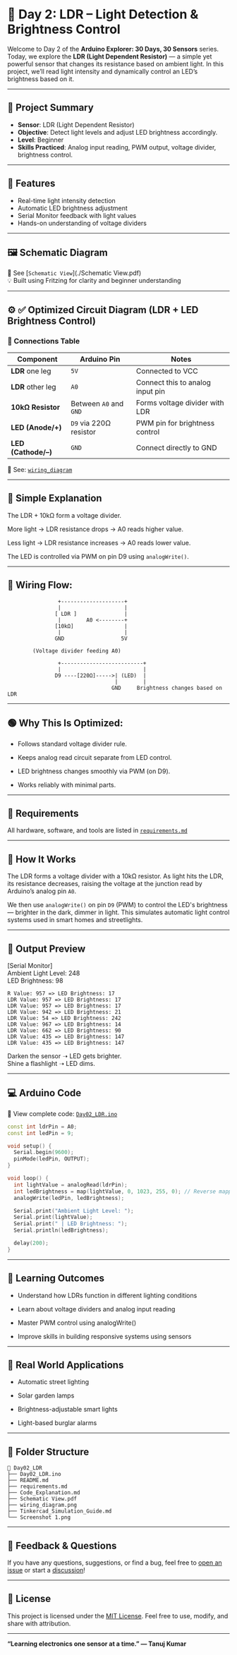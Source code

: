 # 📅 Day 2: LDR – Light Detection & Brightness Control

Welcome to Day 2 of the **Arduino Explorer: 30 Days, 30 Sensors** series. Today, we explore the **LDR (Light Dependent Resistor)** — a simple yet powerful sensor that changes its resistance based on ambient light. In this project, we’ll read light intensity and dynamically control an LED’s brightness based on it.

---

## 📌 Project Summary

- **Sensor**: LDR (Light Dependent Resistor)
- **Objective**: Detect light levels and adjust LED brightness accordingly.
- **Level**: Beginner
- **Skills Practiced**: Analog input reading, PWM output, voltage divider, brightness control.

---

## 🎯 Features

- Real-time light intensity detection
- Automatic LED brightness adjustment
- Serial Monitor feedback with light values
- Hands-on understanding of voltage dividers

---

## 🖼️ Schematic Diagram

📎 See [`Schematic View`](./Schematic View.pdf)  
💡 Built using Fritzing for clarity and beginner understanding

---

## ⚙️ ✅ Optimized Circuit Diagram (LDR + LED Brightness Control)

### 🔌 Connections Table

| Component           | Arduino Pin            | Notes                            |
| ------------------- | ---------------------- | -------------------------------- |
| **LDR** one leg     | `5V`                   | Connected to VCC                 |
| **LDR** other leg   | `A0`                   | Connect this to analog input pin |
| **10kΩ Resistor**   | Between `A0` and `GND` | Forms voltage divider with LDR   |
| **LED (Anode/+)**   | `D9` via 220Ω resistor | PWM pin for brightness control   |
| **LED (Cathode/–)** | `GND`                  | Connect directly to GND          |


📎 See: [`wiring_diagram`](./wiring_diagram.png)


---

## 🧠 Simple Explanation
The LDR + 10kΩ form a voltage divider.

More light → LDR resistance drops → A0 reads higher value.

Less light → LDR resistance increases → A0 reads lower value.

The LED is controlled via PWM on pin D9 using `analogWrite()`.

---

## 🔄 Wiring Flow:

```pgsql
                +--------------------+
                |                    |
               [ LDR ]               |
                |        A0 <--------+
               [10kΩ]                |
                |                    |
               GND                  5V

        (Voltage divider feeding A0)

                +--------------------------+
                |                          |
               D9 ----[220Ω]----->| (LED)  |
                                  |        |
                                 GND     Brightness changes based on LDR
```

---


## 🟢 Why This Is Optimized:

- Follows standard voltage divider rule.

- Keeps analog read circuit separate from LED control.

- LED brightness changes smoothly via PWM (on D9).

- Works reliably with minimal parts.

---

## 🧾 Requirements

All hardware, software, and tools are listed in [`requirements.md`](./requirements.md)

---

## 🧠 How It Works

The LDR forms a voltage divider with a 10kΩ resistor. As light hits the LDR, its resistance decreases, raising the voltage at the junction read by Arduino’s analog pin `A0`.

We then use `analogWrite()` on pin `D9` (PWM) to control the LED's brightness — brighter in the dark, dimmer in light. This simulates automatic light control systems used in smart homes and streetlights.

---

## 🧪 Output Preview

[Serial Monitor]  
Ambient Light Level: 248  
LED Brightness: 98  

```Outout
R Value: 957 => LED Brightness: 17
LDR Value: 957 => LED Brightness: 17
LDR Value: 957 => LED Brightness: 17
LDR Value: 942 => LED Brightness: 21
LDR Value: 54 => LED Brightness: 242
LDR Value: 967 => LED Brightness: 14
LDR Value: 662 => LED Brightness: 90
LDR Value: 435 => LED Brightness: 147
LDR Value: 435 => LED Brightness: 147
```

Darken the sensor ➝ LED gets brighter.  
Shine a flashlight ➝ LED dims.

---

## 💻 Arduino Code

📎 View complete code: [`Day02_LDR.ino`](./Day02_LDR.ino)

```cpp
const int ldrPin = A0;
const int ledPin = 9;

void setup() {
  Serial.begin(9600);
  pinMode(ledPin, OUTPUT);
}

void loop() {
  int lightValue = analogRead(ldrPin);
  int ledBrightness = map(lightValue, 0, 1023, 255, 0); // Reverse mapping
  analogWrite(ledPin, ledBrightness);

  Serial.print("Ambient Light Level: ");
  Serial.print(lightValue);
  Serial.print(" | LED Brightness: ");
  Serial.println(ledBrightness);

  delay(200);
}
```

---

## 📘 Learning Outcomes

- Understand how LDRs function in different lighting conditions

- Learn about voltage dividers and analog input reading

- Master PWM control using analogWrite()

- Improve skills in building responsive systems using sensors


---


## 🧠 Real World Applications

- Automatic street lighting

- Solar garden lamps

- Brightness-adjustable smart lights

- Light-based burglar alarms


---


## 📂 Folder Structure
```
📁 Day02_LDR
├── Day02_LDR.ino
├── README.md
├── requirements.md
├── Code_Explanation.md
├── Schematic View.pdf
├── wiring_diagram.png
├── Tinkercad_Simulation_Guide.md
└── Screenshot 1.png
```

---


## 💬 Feedback & Questions

If you have any questions, suggestions, or find a bug, feel free to [open an issue](https://github.com/tanujkumar2405/Arduino-Explorer-30Days30Sensors/issues) or start a [discussion](https://github.com/tanujkumar2405/Arduino-Explorer-30Days30Sensors/discussions)!


---


## 📜 License
This project is licensed under the [MIT License](https://github.com/tanujkumar2405/Arduino-Explorer-30Days30Sensors/blob/main/LICENSE). Feel free to use, modify, and share with attribution.


---


**“Learning electronics one sensor at a time.” — Tanuj Kumar**
